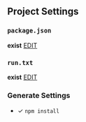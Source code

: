 ## Project Settings
### `package.json`
**exist** [EDIT]()
### `run.txt`
**exist** [EDIT]()
### Generate Settings
 -  ✓ `npm install`
